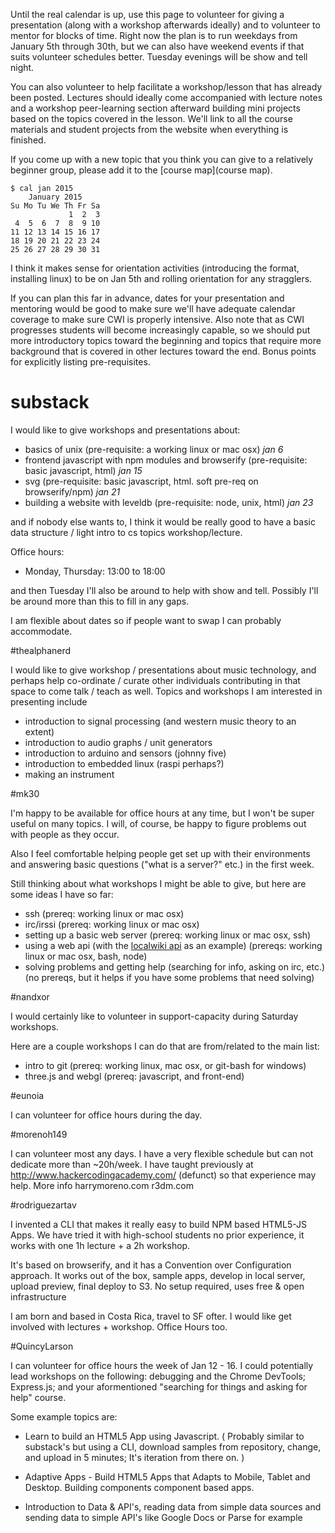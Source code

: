 Until the real calendar is up, use this page to volunteer for giving a presentation (along with a workshop afterwards ideally) and to volunteer to mentor for blocks of time. Right now the plan is to run weekdays from January 5th through 30th, but we can also have weekend events if that suits volunteer schedules better. Tuesday evenings will be show and tell night.

You can also volunteer to help facilitate a workshop/lesson that has already been posted. Lectures should ideally come accompanied with lecture notes and a workshop peer-learning section afterward building mini projects based on the topics covered in the lesson. We'll link to all the course materials and student projects from the website when everything is finished.

If you come up with a new topic that you think you can give to a relatively beginner group, please add it to the [course map](course map).

```
$ cal jan 2015
    January 2015      
Su Mo Tu We Th Fr Sa  
             1  2  3  
 4  5  6  7  8  9 10  
11 12 13 14 15 16 17  
18 19 20 21 22 23 24  
25 26 27 28 29 30 31  
```

I think it makes sense for orientation activities (introducing the format, installing linux) to be on Jan 5th and rolling orientation for any stragglers.

If you can plan this far in advance, dates for your presentation and mentoring would be good to make sure we'll have adequate calendar coverage to make sure CWI is properly intensive. Also note that as CWI progresses students will become increasingly capable, so we should put more introductory topics toward the beginning and topics that require more background that is covered in other lectures toward the end. Bonus points for explicitly listing pre-requisites.

# substack

I would like to give workshops and presentations about:

* basics of unix (pre-requisite: a working linux or mac osx) *jan 6*
* frontend javascript with npm modules and browserify (pre-requisite: basic javascript, html) *jan 15*
* svg (pre-requisite: basic javascript, html. soft pre-req on browserify/npm) *jan 21*
* building a website with leveldb (pre-requisite: node, unix, html) *jan 23*

and if nobody else wants to, I think it would be really good to have a basic data structure / light intro to cs topics workshop/lecture.

Office hours:

* Monday, Thursday: 13:00 to 18:00

and then Tuesday I'll also be around to help with show and tell. Possibly I'll be around more than this to fill in any gaps.

I am flexible about dates so if people want to swap I can probably accommodate.

#thealphanerd

I would like to give workshop / presentations about music technology, and perhaps help co-ordinate / curate other individuals contributing in that space to come talk / teach as well.  Topics and workshops I am interested in presenting include

* introduction to signal processing (and western music theory to an extent)
* introduction to audio graphs / unit generators
* introduction to arduino and sensors (johnny five)
* introduction to embedded linux (raspi perhaps?)
* making an instrument

#mk30

I'm happy to be available for office hours at any time, but I won't be super useful on many topics. I will, of course, be happy to figure problems out with people as they occur.

Also I feel comfortable helping people get set up with their environments and answering basic questions ("what is a server?" etc.) in the first week.

Still thinking about what workshops I might be able to give, but here are some ideas I have so far:

* ssh (prereq: working linux or mac osx)
* irc/irssi (prereq: working linux or mac osx)
* setting up a basic web server (prereq: working linux or mac osx, ssh)
* using a web api (with the [localwiki api](https://localwiki.org/main/API_Documentation) as an example) (prereqs: working linux or mac osx, bash, node)
* solving problems and getting help (searching for info, asking on irc, etc.) (no prereqs, but it helps if you have some problems that need solving)

#nandxor

I would certainly like to volunteer in support-capacity during Saturday workshops.

Here are a couple workshops I can do that are from/related to the main list:

* intro to git (prereq: working linux, mac osx, or git-bash for windows) 
* three.js and webgl (prereq: javascript, and front-end)


#eunoia

I can volunteer for office hours during the day. 

#morenoh149

I can volunteer most any days. I have a very flexible schedule but can not dedicate more than ~20h/week. I have taught previously at http://www.hackercodingacademy.com/ (defunct) so that experience may help.
More info harrymoreno.com r3dm.com

#rodriguezartav

I invented a CLI that makes it really easy to build NPM based HTML5-JS Apps. We have tried it with high-school students no prior experience, it works with one 1h lecture + a 2h workshop. 

It's based on browserify, and it has a Convention over Configuration approach. It works out of the box, sample apps, develop in local server, upload preview, final deploy to S3. No setup required, uses free & open infrastructure

I am born and based in Costa Rica, travel to SF ofter. I would like get involved with lectures + workshop. Office Hours too.

#QuincyLarson

I can volunteer for office hours the week of Jan 12 - 16. I could potentially lead workshops on the following: debugging and the Chrome DevTools; Express.js; and your aformentioned "searching for things and asking for help" course.

Some example topics are:

* Learn to build an HTML5 App using Javascript. ( Probably similar to substack's but using a CLI, download samples from repository, change, and upload in 5 minutes; It's iteration from there on. )

* Adaptive Apps - Build HTML5 Apps that Adapts to Mobile, Tablet and Desktop. Building components component based apps.

* Introduction to Data & API's, reading data from simple data sources and sending data to simple API's like Google Docs or Parse for example

#
